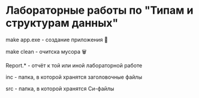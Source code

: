 # Лабораторные работы по "Типам и структурам данных"

make app.exe - создание приложения 📱

make clean - очитска мусора 🗑

Report.* - отчёт к той или иной лабораторной работе

inc - папка, в которой хранятся заголовочные файлы

src - папка, в которой хранятся Си-файлы

